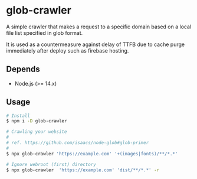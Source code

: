 # glob-crawler
A simple crawler that makes a request to a specific domain based on a local file list specified in glob format.

It is used as a countermeasure against delay of TTFB due to cache purge immediately after deploy such as firebase hosting.

## Depends
- Node.js (>= 14.x)

## Usage
```sh
# Install
$ npm i -D glob-crawler

# Crawling your website
#
# ref. https://github.com/isaacs/node-glob#glob-primer
#
$ npx glob-crawler 'https://example.com' '+(images|fonts)/**/*.*'

# Ignore webroot (first) directory
$ npx glob-crawler  'https://example.com' 'dist/**/*.*' -r
```
